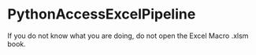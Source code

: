 # PythonAccessExcelPipeline

If you do not know what you are doing, do not open the Excel Macro .xlsm book.
